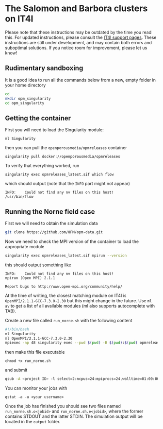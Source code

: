 # The Salomon and Barbora clusters on IT4I

Please note that these instructions may be outdated by the time you read this. For updated instructions, 
please consult the [IT4I support pages](https://docs.it4i.cz/). These instructions are still under development, and may contain both errors and suboptimal solutions. If you notice room for improvement, please let us know!

## Rudimentary sandboxing
It is a good idea to run all the commands below from a new, empty folder in your home directory

```bash
cd 
mkdir opm_singularity
cd opm_singularity
```

## Getting the container
First you will need to load the Singularity module:

```
ml Singularity
```

then you can pull the ```openporousmedia/opmreleases``` container

```
singularity pull docker://openporousmedia/opmreleases
```

To verify that everything worked, run

```
singularity exec opmreleases_latest.sif which flow
```

which should output (note that the ```INFO``` part might not appear)

```
INFO:    Could not find any nv files on this host!
/usr/bin/flow
```

## Running the Norne field case

First we will need to obtain the simulation data

```bash
git clone https://github.com/OPM/opm-data.git
```

Now we need to check the MPI version of the container to load the appropriate module

```bash
singularity exec opmreleases_latest.sif mpirun --version
```

this should output something like

```
INFO:    Could not find any nv files on this host!
mpirun (Open MPI) 2.1.1

Report bugs to http://www.open-mpi.org/community/help/
```

At the time of writing, the closest matching module on IT4I is ```OpenMPI/2.1.1-GCC-7.3.0-2.30``` but this might change in the future. Use ```ml av``` to get a list of all available modules (ml also supports autocomplete with TAB). 

Create a new file called ```run_norne.sh``` with the following content

```bash
#!/bin/bash
ml Singularity
ml OpenMPI/2.1.1-GCC-7.3.0-2.30
mpiexec -np 48 singularity exec --pwd $(pwd) -B $(pwd):$(pwd) opmreleases_latest.sif flow opm-data/norne/NORNE_ATW2013.DATA --output-dir=output --threads-per-process=1
```

then make this file executable

```
chmod +x run_norne.sh
```

and submit

```bash
qsub -A <project ID> -l select=2:ncpus=24:mpiprocs=24,walltime=01:00:00 ./run_norne.sh
```

You can monitor your jobs with

```
qstat -a -u <your username>
```

Once the job has finished you should see two files named ```run_norne.sh.o<jobid>``` and ```run_norne.sh.e<jobid>```, where the former contains STDOUT and the latter STDIN. The simulation output will be located in the ```output``` folder.